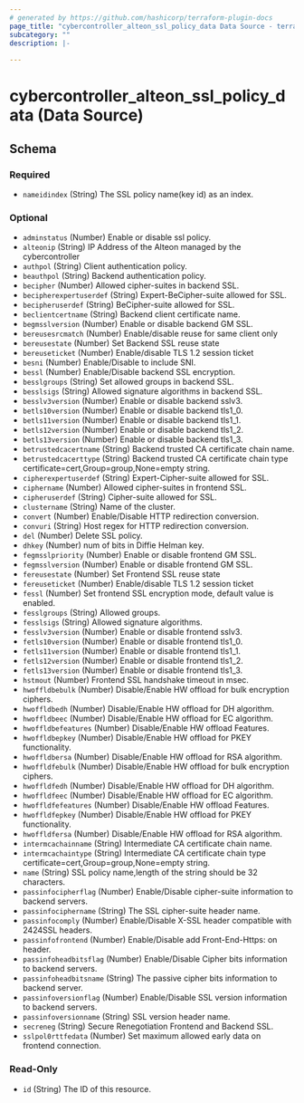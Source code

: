 ```yaml
---
# generated by https://github.com/hashicorp/terraform-plugin-docs
page_title: "cybercontroller_alteon_ssl_policy_data Data Source - terraform-provider-cybercontroller"
subcategory: ""
description: |-
  
---
```


# cybercontroller_alteon_ssl_policy_data (Data Source)





<!-- schema generated by tfplugindocs -->
## Schema

### Required

- `nameidindex` (String) The SSL policy name(key id) as an index.

### Optional

- `adminstatus` (Number) Enable or disable ssl policy.
- `alteonip` (String) IP Address of the Alteon managed by the cybercontroller
- `authpol` (String) Client authentication policy.
- `beauthpol` (String) Backend authentication policy.
- `becipher` (Number) Allowed cipher-suites in backend SSL.
- `becipherexpertuserdef` (String) Expert-BeCipher-suite allowed for SSL.
- `becipheruserdef` (String) BeCipher-suite allowed for SSL.
- `beclientcertname` (String) Backend client certificate name.
- `begmsslversion` (Number) Enable or disable backend GM SSL.
- `bereusesrcmatch` (Number) Enable/disable reuse for same client only
- `bereusestate` (Number) Set Backend SSL reuse state
- `bereuseticket` (Number) Enable/disable TLS 1.2 session ticket
- `besni` (Number) Enable/Disable to include SNI.
- `bessl` (Number) Enable/Disable backend SSL encryption.
- `besslgroups` (String) Set allowed groups in backend SSL.
- `besslsigs` (String) Allowed signature algorithms in backend SSL.
- `besslv3version` (Number) Enable or disable backend sslv3.
- `betls10version` (Number) Enable or disable backend tls1_0.
- `betls11version` (Number) Enable or disable backend tls1_1.
- `betls12version` (Number) Enable or disable backend tls1_2.
- `betls13version` (Number) Enable or disable backend tls1_3.
- `betrustedcacertname` (String) Backend trusted CA certificate chain name.
- `betrustedcacerttype` (String) Backend trusted CA certificate chain type certificate=cert,Group=group,None=empty string.
- `cipherexpertuserdef` (String) Expert-Cipher-suite allowed for SSL.
- `ciphername` (Number) Allowed cipher-suites in frontend SSL.
- `cipheruserdef` (String) Cipher-suite allowed for SSL.
- `clustername` (String) Name of the cluster.
- `convert` (Number) Enable/Disable HTTP redirection conversion.
- `convuri` (String) Host regex for HTTP redirection conversion.
- `del` (Number) Delete SSL policy.
- `dhkey` (Number) num of bits in Diffie Helman key.
- `fegmsslpriority` (Number) Enable or disable frontend GM SSL.
- `fegmsslversion` (Number) Enable or disable frontend GM SSL.
- `fereusestate` (Number) Set Frontend SSL reuse state
- `fereuseticket` (Number) Enable/disable TLS 1.2 session ticket
- `fessl` (Number) Set frontend SSL encryption mode, default value is enabled.
- `fesslgroups` (String) Allowed groups.
- `fesslsigs` (String) Allowed signature algorithms.
- `fesslv3version` (Number) Enable or disable frontend sslv3.
- `fetls10version` (Number) Enable or disable frontend tls1_0.
- `fetls11version` (Number) Enable or disable frontend tls1_1.
- `fetls12version` (Number) Enable or disable frontend tls1_2.
- `fetls13version` (Number) Enable or disable frontend tls1_3.
- `hstmout` (Number) Frontend SSL handshake timeout in msec.
- `hwoffldbebulk` (Number) Disable/Enable HW offload for bulk encryption ciphers.
- `hwoffldbedh` (Number) Disable/Enable HW offload for DH algorithm.
- `hwoffldbeec` (Number) Disable/Enable HW offload for EC algorithm.
- `hwoffldbefeatures` (Number) Disable/Enable HW offload Features.
- `hwoffldbepkey` (Number) Disable/Enable HW offload for PKEY functionality.
- `hwoffldbersa` (Number) Disable/Enable HW offload for RSA algorithm.
- `hwoffldfebulk` (Number) Disable/Enable HW offload for bulk encryption ciphers.
- `hwoffldfedh` (Number) Disable/Enable HW offload for DH algorithm.
- `hwoffldfeec` (Number) Disable/Enable HW offload for EC algorithm.
- `hwoffldfefeatures` (Number) Disable/Enable HW offload Features.
- `hwoffldfepkey` (Number) Disable/Enable HW offload for PKEY functionality.
- `hwoffldfersa` (Number) Disable/Enable HW offload for RSA algorithm.
- `intermcachainname` (String) Intermediate CA certificate chain name.
- `intermcachaintype` (String) Intermediate CA certificate chain type certificate=cert,Group=group,None=empty string.
- `name` (String) SSL policy name,length of the string should be 32 characters.
- `passinfocipherflag` (Number) Enable/Disable cipher-suite information to backend servers.
- `passinfociphername` (String) The SSL cipher-suite header name.
- `passinfocomply` (Number) Enable/Disable X-SSL header compatible with 2424SSL headers.
- `passinfofrontend` (Number) Enable/Disable add Front-End-Https: on header.
- `passinfoheadbitsflag` (Number) Enable/Disable Cipher bits information to backend servers.
- `passinfoheadbitsname` (String) The passive cipher bits information to backend server.
- `passinfoversionflag` (Number) Enable/Disable SSL version information to backend servers.
- `passinfoversionname` (String) SSL version header name.
- `secreneg` (String) Secure Renegotiation Frontend and Backend SSL.
- `sslpol0rttfedata` (Number) Set maximum allowed early data on frontend connection.

### Read-Only

- `id` (String) The ID of this resource.
